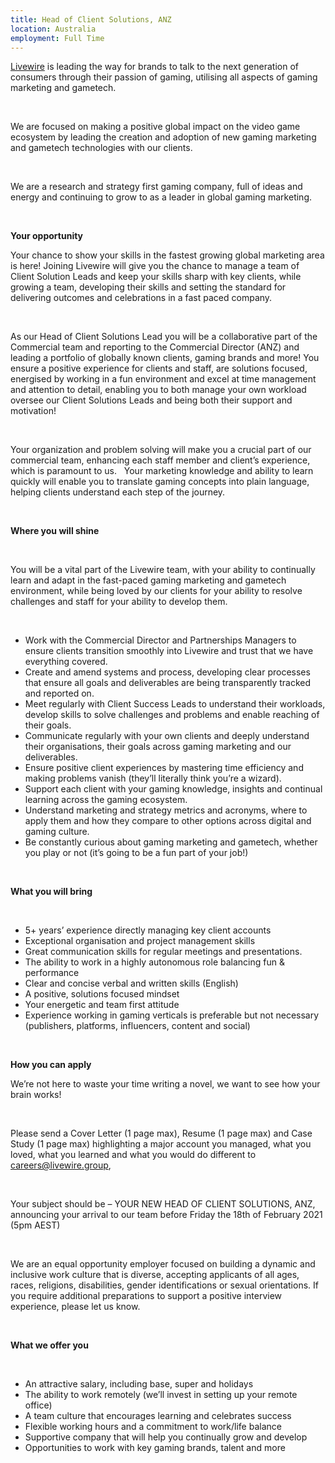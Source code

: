 ```yaml
---
title: Head of Client Solutions, ANZ
location: Australia
employment: Full Time
---
```

[Livewire](https://livewire.group/) is leading the way for brands to talk to the next generation of consumers through their passion of gaming, utilising all aspects of gaming marketing and gametech.

 

We are focused on making a positive global impact on the video game ecosystem by leading the creation and adoption of new gaming marketing and gametech technologies with our clients.

 

We are a research and strategy first gaming company, full of ideas and energy and continuing to grow to as a leader in global gaming marketing.

 

**Your opportunity**



Your chance to show your skills in the fastest growing global marketing area is here! Joining Livewire will give you the chance to manage a team of Client Solution Leads and keep your skills sharp with key clients, while growing a team, developing their skills and setting the standard for delivering outcomes and celebrations in a fast paced company.

 

As our Head of Client Solutions Lead you will be a collaborative part of the Commercial team and reporting to the Commercial Director (ANZ) and leading a portfolio of globally known clients, gaming brands and more! You ensure a positive experience for clients and staff, are solutions focused, energised by working in a fun environment and excel at time management and attention to detail, enabling you to both manage your own workload oversee our Client Solutions Leads and being both their support and motivation!

 

Your organization and problem solving will make you a crucial part of our commercial team, enhancing each staff member and client’s experience, which is paramount to us.   Your marketing knowledge and ability to learn quickly will enable you to translate gaming concepts into plain language, helping clients understand each step of the journey.

 

**Where you will shine**

 

You will be a vital part of the Livewire team, with your ability to continually learn and adapt in the fast-paced gaming marketing and gametech environment, while being loved by our clients for your ability to resolve challenges and staff for your ability to develop them.

 

* Work with the Commercial Director and Partnerships Managers to ensure clients transition smoothly into Livewire and trust that we have everything covered.
* Create and amend systems and process, developing clear processes that ensure all goals and deliverables are being transparently tracked and reported on.
* Meet regularly with Client Success Leads to understand their workloads, develop skills to solve challenges and problems and enable reaching of their goals.
* Communicate regularly with your own clients and deeply understand their organisations, their goals across gaming marketing and our deliverables.
* Ensure positive client experiences by mastering time efficiency and making problems vanish (they’ll literally think you’re a wizard).
* Support each client with your gaming knowledge, insights and continual learning across the gaming ecosystem.
* Understand marketing and strategy metrics and acronyms, where to apply them and how they compare to other options across digital and gaming culture.
* Be constantly curious about gaming marketing and gametech, whether you play or not (it’s going to be a fun part of your job!)

 

**What you will bring**

 

* 5+ years’ experience directly managing key client accounts
* Exceptional organisation and project management skills
* Great communication skills for regular meetings and presentations.
* The ability to work in a highly autonomous role balancing fun & performance
* Clear and concise verbal and written skills (English)
* A positive, solutions focused mindset
* Your energetic and team first attitude
* Experience working in gaming verticals is preferable but not necessary (publishers, platforms, influencers, content and social)

 

**How you can apply**



We’re not here to waste your time writing a novel, we want to see how your brain works!

 

Please send a Cover Letter (1 page max), Resume (1 page max) and Case Study (1 page max) highlighting a major account you managed, what you loved, what you learned and what you would do different to [careers@livewire.group](mailto:careers@livewire.group),

 

Your subject should be – YOUR NEW HEAD OF CLIENT SOLUTIONS, ANZ, announcing your arrival to our team before Friday the 18th of February 2021 (5pm AEST)

 

We are an equal opportunity employer focused on building a dynamic and inclusive work culture that is diverse, accepting applicants of all ages, races, religions, disabilities, gender identifications or sexual orientations. If you require additional preparations to support a positive interview experience, please let us know.

 

**What we offer you**

 

* An attractive salary, including base, super and holidays
* The ability to work remotely (we’ll invest in setting up your remote office)
* A team culture that encourages learning and celebrates success
* Flexible working hours and a commitment to work/life balance
* Supportive company that will help you continually grow and develop
* Opportunities to work with key gaming brands, talent and more